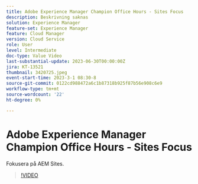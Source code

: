 ```yaml
---
title: Adobe Experience Manager Champion Office Hours - Sites Focus
description: Beskrivning saknas
solution: Experience Manager
feature-set: Experience Manager
feature: Cloud Manager
version: Cloud Service
role: User
level: Intermediate
doc-type: Value Video
last-substantial-update: 2023-06-30T00:00:00Z
jira: KT-13521
thumbnail: 3420725.jpeg
event-start-time: 2023-3-1 08:30-8
source-git-commit: 0122cd988472a6c1b87318b925f87b56e908c6e9
workflow-type: tm+mt
source-wordcount: '22'
ht-degree: 0%

---
```



# Adobe Experience Manager Champion Office Hours - Sites Focus

Fokusera på AEM Sites.

>[!VIDEO](https://video.tv.adobe.com/v/3420725/?learn=on)

